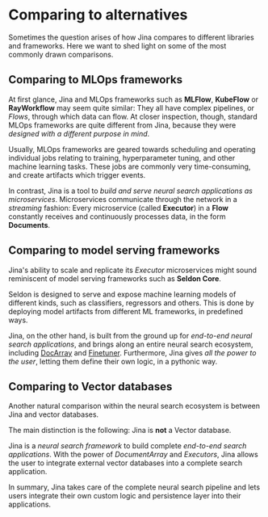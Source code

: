 # Comparing to alternatives

Sometimes the question arises of how Jina compares to different libraries and frameworks. Here we want to shed light on some of the
most commonly drawn comparisons.

## Comparing to MLOps frameworks

At first glance, Jina and MLOps frameworks such as **MLFlow**, **KubeFlow** or **RayWorkflow** may seem quite similar:
They all have complex pipelines, or *Flows*, through which data can flow.
At closer inspection, though, standard MLOps frameworks are quite different from Jina, because they were *designed with
a different purpose in mind*.

Usually, MLOps frameworks are geared towards scheduling and operating individual jobs relating to training,
hyperparameter tuning, and other machine learning tasks.
These jobs are commonly very time-consuming, and create artifacts which trigger events.

In contrast, Jina is a tool to *build and serve neural search applications as microservices*.
Microservices communicate through the network in a *streaming* fashion: Every microservice (called **Executor**) in a
**Flow** constantly receives and continuously processes data, in the form **Documents**.

## Comparing to model serving frameworks

Jina's ability to scale and replicate its *Executor* microservices might sound reminiscent of model serving frameworks
such as **Seldon Core**.

Seldon is designed to serve and expose machine learning models of different kinds, such as classifiers, regressors and others.
This is done by deploying model artifacts from different ML frameworks, in predefined ways.

Jina, on the other hand, is built from the ground up for *end-to-end neural search applications*, and brings along an
entire neural search ecosystem, including [DocArray](https://docarray.jina.ai/) and [Finetuner](https://finetuner.jina.ai/).
Furthermore, Jina gives *all the power to the user*, letting them define their own logic, in a pythonic way.

## Comparing to Vector databases

Another natural comparison within the neural search ecosystem is between Jina and vector databases.

The main distinction is the following: Jina is **not** a Vector database. 

Jina is a *neural search framework* to build complete *end-to-end search applications*.
With the power of *DocumentArray* and *Executors*, Jina allows the user to integrate external vector databases into a
complete search application.
 
In summary, Jina takes care of the complete neural search pipeline and lets users integrate their own custom logic
and persistence layer into their applications.
